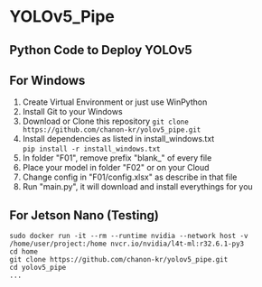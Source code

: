 # YOLOv5_Pipe
## Python Code to Deploy YOLOv5 

## For Windows
1. Create Virtual Environment or just use WinPython
2. Install Git to your Windows
3. Download or Clone this repository
```git clone https://github.com/chanon-kr/yolov5_pipe.git```
4. Install dependencies as listed in install_windows.txt <br>
```pip install -r install_windows.txt```<br>
5. In folder "F01", remove prefix "blank_" of every file
6. Place your model in folder "F02" or on your Cloud
7. Change config in "F01/config.xlsx" as describe in that file
8. Run "main.py", it will download and install everythings for you

## For Jetson Nano (Testing)
```
sudo docker run -it --rm --runtime nvidia --network host -v /home/user/project:/home nvcr.io/nvidia/l4t-ml:r32.6.1-py3
cd home
git clone https://github.com/chanon-kr/yolov5_pipe.git
cd yolov5_pipe
...
```